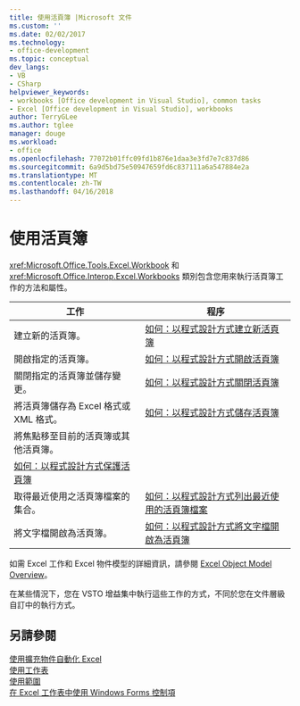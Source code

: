 ```yaml
---
title: 使用活頁簿 |Microsoft 文件
ms.custom: ''
ms.date: 02/02/2017
ms.technology:
- office-development
ms.topic: conceptual
dev_langs:
- VB
- CSharp
helpviewer_keywords:
- workbooks [Office development in Visual Studio], common tasks
- Excel [Office development in Visual Studio], workbooks
author: TerryGLee
ms.author: tglee
manager: douge
ms.workload:
- office
ms.openlocfilehash: 77072b01ffc09fd1b876e1daa3e3fd7e7c837d86
ms.sourcegitcommit: 6a9d5bd75e50947659fd6c837111a6a547884e2a
ms.translationtype: MT
ms.contentlocale: zh-TW
ms.lasthandoff: 04/16/2018
---
```

# <a name="working-with-workbooks"></a>使用活頁簿
  <xref:Microsoft.Office.Tools.Excel.Workbook> 和 <xref:Microsoft.Office.Interop.Excel.Workbooks> 類別包含您用來執行活頁簿工作的方法和屬性。  
  
|工作|程序|  
|----------|---------------|  
|建立新的活頁簿。|[如何：以程式設計方式建立新活頁簿](../vsto/how-to-programmatically-create-new-workbooks.md)|  
|開啟指定的活頁簿。|[如何：以程式設計方式開啟活頁簿](../vsto/how-to-programmatically-open-workbooks.md)|  
|關閉指定的活頁簿並儲存變更。|[如何：以程式設計方式關閉活頁簿](../vsto/how-to-programmatically-close-workbooks.md)|  
|將活頁簿儲存為 Excel 格式或 XML 格式。|[如何：以程式設計方式儲存活頁簿](../vsto/how-to-programmatically-save-workbooks.md)|  
|將焦點移至目前的活頁簿或其他活頁簿。|  
|[如何：以程式設計方式保護活頁簿](../vsto/how-to-programmatically-protect-workbooks.md)|  
|取得最近使用之活頁簿檔案的集合。|[如何：以程式設計方式列出最近使用的活頁簿檔案](../vsto/how-to-programmatically-list-recently-used-workbook-files.md)|  
|將文字檔開啟為活頁簿。|[如何：以程式設計方式將文字檔開啟為活頁簿](../vsto/how-to-programmatically-open-text-files-as-workbooks.md)|  
  
 如需 Excel 工作和 Excel 物件模型的詳細資訊，請參閱 [Excel Object Model Overview](../vsto/excel-object-model-overview.md)。  
  
 在某些情況下，您在 VSTO 增益集中執行這些工作的方式，不同於您在文件層級自訂中的執行方式。  
  
## <a name="see-also"></a>另請參閱  
 [使用擴充物件自動化 Excel](../vsto/automating-excel-by-using-extended-objects.md)   
 [使用工作表](../vsto/working-with-worksheets.md)   
 [使用範圍](../vsto/working-with-ranges.md)   
 [在 Excel 工作表中使用 Windows Forms 控制項](../vsto/using-windows-forms-controls-on-excel-worksheets.md)  
  
  